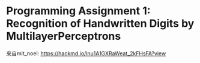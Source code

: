 <H1>Programming Assignment 1: Recognition of Handwritten Digits by MultilayerPerceptrons</H1>

來自mit_noel:
https://hackmd.io/lnu1A1GXRaWeat_2kFHsFA?view